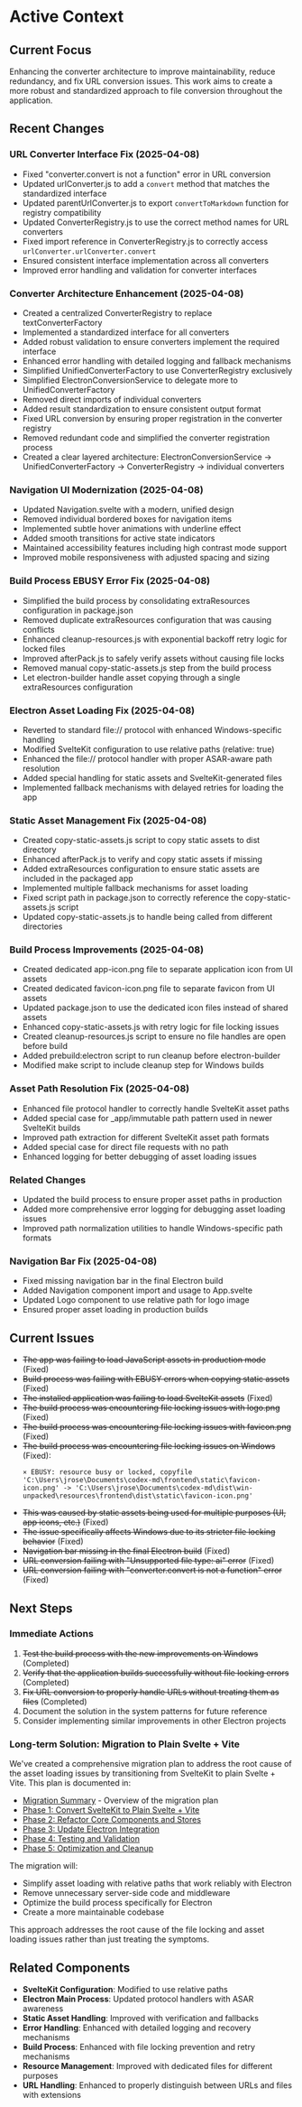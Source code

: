 # Active Context

## Current Focus
Enhancing the converter architecture to improve maintainability, reduce redundancy, and fix URL conversion issues. This work aims to create a more robust and standardized approach to file conversion throughout the application.

## Recent Changes

### URL Converter Interface Fix (2025-04-08)
- Fixed "converter.convert is not a function" error in URL conversion
- Updated urlConverter.js to add a `convert` method that matches the standardized interface
- Updated parentUrlConverter.js to export `convertToMarkdown` function for registry compatibility
- Updated ConverterRegistry.js to use the correct method names for URL converters
- Fixed import reference in ConverterRegistry.js to correctly access `urlConverter.urlConverter.convert`
- Ensured consistent interface implementation across all converters
- Improved error handling and validation for converter interfaces

### Converter Architecture Enhancement (2025-04-08)
- Created a centralized ConverterRegistry to replace textConverterFactory
- Implemented a standardized interface for all converters
- Added robust validation to ensure converters implement the required interface
- Enhanced error handling with detailed logging and fallback mechanisms
- Simplified UnifiedConverterFactory to use ConverterRegistry exclusively
- Simplified ElectronConversionService to delegate more to UnifiedConverterFactory
- Removed direct imports of individual converters
- Added result standardization to ensure consistent output format
- Fixed URL conversion by ensuring proper registration in the converter registry
- Removed redundant code and simplified the converter registration process
- Created a clear layered architecture: ElectronConversionService → UnifiedConverterFactory → ConverterRegistry → individual converters


### Navigation UI Modernization (2025-04-08)
- Updated Navigation.svelte with a modern, unified design
- Removed individual bordered boxes for navigation items
- Implemented subtle hover animations with underline effect
- Added smooth transitions for active state indicators
- Maintained accessibility features including high contrast mode support
- Improved mobile responsiveness with adjusted spacing and sizing

### Build Process EBUSY Error Fix (2025-04-08)
- Simplified the build process by consolidating extraResources configuration in package.json
- Removed duplicate extraResources configuration that was causing conflicts
- Enhanced cleanup-resources.js with exponential backoff retry logic for locked files
- Improved afterPack.js to safely verify assets without causing file locks
- Removed manual copy-static-assets.js step from the build process
- Let electron-builder handle asset copying through a single extraResources configuration

### Electron Asset Loading Fix (2025-04-08)
- Reverted to standard file:// protocol with enhanced Windows-specific handling
- Modified SvelteKit configuration to use relative paths (relative: true)
- Enhanced the file:// protocol handler with proper ASAR-aware path resolution
- Added special handling for static assets and SvelteKit-generated files
- Implemented fallback mechanisms with delayed retries for loading the app

### Static Asset Management Fix (2025-04-08)
- Created copy-static-assets.js script to copy static assets to dist directory
- Enhanced afterPack.js to verify and copy static assets if missing
- Added extraResources configuration to ensure static assets are included in the packaged app
- Implemented multiple fallback mechanisms for asset loading
- Fixed script path in package.json to correctly reference the copy-static-assets.js script
- Updated copy-static-assets.js to handle being called from different directories

### Build Process Improvements (2025-04-08)
- Created dedicated app-icon.png file to separate application icon from UI assets
- Created dedicated favicon-icon.png file to separate favicon from UI assets
- Updated package.json to use the dedicated icon files instead of shared assets
- Enhanced copy-static-assets.js with retry logic for file locking issues
- Created cleanup-resources.js script to ensure no file handles are open before build
- Added prebuild:electron script to run cleanup before electron-builder
- Modified make script to include cleanup step for Windows builds

### Asset Path Resolution Fix (2025-04-08)
- Enhanced file protocol handler to correctly handle SvelteKit asset paths
- Added special case for _app/immutable path pattern used in newer SvelteKit builds
- Improved path extraction for different SvelteKit asset path formats
- Added special case for direct file requests with no path
- Enhanced logging for better debugging of asset loading issues

### Related Changes
- Updated the build process to ensure proper asset paths in production
- Added more comprehensive error logging for debugging asset loading issues
- Improved path normalization utilities to handle Windows-specific path formats

### Navigation Bar Fix (2025-04-08)
- Fixed missing navigation bar in the final Electron build
- Added Navigation component import and usage to App.svelte
- Updated Logo component to use relative path for logo image
- Ensured proper asset loading in production builds

## Current Issues
- ~~The app was failing to load JavaScript assets in production mode~~ (Fixed)
- ~~Build process was failing with EBUSY errors when copying static assets~~ (Fixed)
- ~~The installed application was failing to load SvelteKit assets~~ (Fixed)
- ~~The build process was encountering file locking issues with logo.png~~ (Fixed)
- ~~The build process was encountering file locking issues with favicon.png~~ (Fixed)
- ~~The build process was encountering file locking issues on Windows~~ (Fixed):
  ```
  ⨯ EBUSY: resource busy or locked, copyfile 'C:\Users\jrose\Documents\codex-md\frontend\static\favicon-icon.png' -> 'C:\Users\jrose\Documents\codex-md\dist\win-unpacked\resources\frontend\dist\static\favicon-icon.png'
  ```
- ~~This was caused by static assets being used for multiple purposes (UI, app icons, etc.)~~ (Fixed)
- ~~The issue specifically affects Windows due to its stricter file locking behavior~~ (Fixed)
- ~~Navigation bar missing in the final Electron build~~ (Fixed)
- ~~URL conversion failing with "Unsupported file type: ai" error~~ (Fixed)
- ~~URL conversion failing with "converter.convert is not a function" error~~ (Fixed)

## Next Steps

### Immediate Actions
1. ~~Test the build process with the new improvements on Windows~~ (Completed)
2. ~~Verify that the application builds successfully without file locking errors~~ (Completed)
3. ~~Fix URL conversion to properly handle URLs without treating them as files~~ (Completed)
4. Document the solution in the system patterns for future reference
5. Consider implementing similar improvements in other Electron projects

### Long-term Solution: Migration to Plain Svelte + Vite
We've created a comprehensive migration plan to address the root cause of the asset loading issues by transitioning from SvelteKit to plain Svelte + Vite. This plan is documented in:

- [Migration Summary](migration-summary.md) - Overview of the migration plan
- [Phase 1: Convert SvelteKit to Plain Svelte + Vite](migration-phase1.md)
- [Phase 2: Refactor Core Components and Stores](migration-phase2.md)
- [Phase 3: Update Electron Integration](migration-phase3.md)
- [Phase 4: Testing and Validation](migration-phase4.md)
- [Phase 5: Optimization and Cleanup](migration-phase5.md)

The migration will:
- Simplify asset loading with relative paths that work reliably with Electron
- Remove unnecessary server-side code and middleware
- Optimize the build process specifically for Electron
- Create a more maintainable codebase

This approach addresses the root cause of the file locking and asset loading issues rather than just treating the symptoms.

## Related Components
- **SvelteKit Configuration**: Modified to use relative paths
- **Electron Main Process**: Updated protocol handlers with ASAR awareness
- **Static Asset Handling**: Improved with verification and fallbacks
- **Error Handling**: Enhanced with detailed logging and recovery mechanisms
- **Build Process**: Enhanced with file locking prevention and retry mechanisms
- **Resource Management**: Improved with dedicated files for different purposes
- **URL Handling**: Enhanced to properly distinguish between URLs and files with extensions

